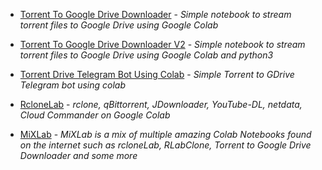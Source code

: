 
* [Torrent To Google Drive Downloader](https://github.com/AvinashReddy3108/Torrent-To-Google-Drive-Downloader) - *Simple notebook to stream torrent files to Google Drive using Google Colab*

* [Torrent To Google Drive Downloader V2](https://github.com/r12habh/Torrent-To-Google-Drive-Downloader-v2) - *Simple notebook to stream torrent files to Google Drive using Google Colab and python3*

* [Torrent Drive Telegram Bot Using Colab](https://github.com/nastyzera/Torrent-Drive-Telegram-Bot-Using-Colab) - *Simple Torrent to GDrive Telegram bot using colab*

* [RcloneLab](https://github.com/VIJAY63/RcloneLab) - *rclone, qBittorrent, JDownloader, YouTube-DL, netdata, Cloud Commander on Google Colab*

* [MiXLab](https://github.com/shirooo39/MiXLab) - *MiXLab is a mix of multiple amazing Colab Notebooks found on the internet such as rcloneLab, RLabClone, Torrent to Google Drive Downloader and some more*
